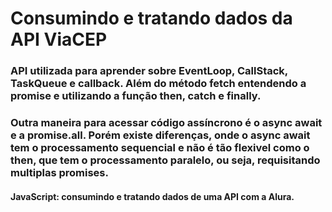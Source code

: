# Consumindo e tratando dados da API ViaCEP

### API utilizada para aprender sobre EventLoop, CallStack, TaskQueue e callback. Além do método fetch entendendo a promise e utilizando a função then, catch e finally.<br>
### Outra maneira para acessar código assíncrono é o async await e a promise.all. Porém existe diferenças, onde o async await tem o processamento sequencial e não é tão flexivel como o then, que tem o processamento paralelo, ou seja, requisitando multiplas promises.

#### JavaScript: consumindo e tratando dados de uma API com a Alura.

